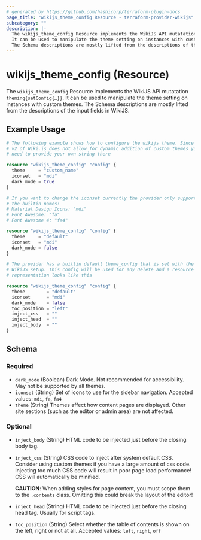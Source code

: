 ```yaml
---
# generated by https://github.com/hashicorp/terraform-plugin-docs
page_title: "wikijs_theme_config Resource - terraform-provider-wikijs"
subcategory: ""
description: |-
  The wikijs_theme_config Resource implements the WikiJS API mutatation theming{setConfig{…}}.
  It can be used to manipulate the theme setting on instances with custom themes.
  The Schema descriptions are mostly lifted from the descriptions of the input fields in WikiJS.
---
```


# wikijs_theme_config (Resource)

The `wikijs_theme_config` Resource implements the WikiJS API mutatation `theming{setConfig{…}}`.
It can be used to manipulate the theme setting on instances with custom themes.
The Schema descriptions are mostly lifted from the descriptions of the input fields in WikiJS.

## Example Usage

```terraform
# The following example shows how to configure the wikijs theme. Since
# v2 of Wiki.js does not allow for dynamic addition of custom themes you
# need to provide your own string there

resource "wikijs_theme_config" "config" {
  theme     = "custom_name"
  iconset   = "mdi"
  dark_mode = true
}

# If you want to change the iconset currently the provider only supports
# the builtin names:
# Material Design Icons: "mdi"
# Font Awesome: "fa"
# Font Awesome 4: "fa4"

resource "wikijs_theme_config" "config" {
  theme     = "default"
  iconset   = "mdi"
  dark_mode = false
}

# The provider has a builtin default theme_config that is set with the
# WikiJS setup. This config will be used for any Delete and a resource
# representation looks like this

resource "wikijs_theme_config" "config" {
  theme        = "default"
  iconset      = "mdi"
  dark_mode    = false
  toc_position = "left"
  inject_css   = ""
  inject_head  = ""
  inject_body  = ""
}
```

<!-- schema generated by tfplugindocs -->
## Schema

### Required

- `dark_mode` (Boolean) Dark Mode.
  Not recommended for accessibility.
  May not be supported by all themes.
- `iconset` (String) Set of icons to use for the sidebar navigation.
  Accepted values: `mdi`, `fa`, `fa4`
- `theme` (String) Themes affect how content pages are displayed.
  Other site sections (such as the editor or admin area) are not affected.

### Optional

- `inject_body` (String) HTML code to be injected just before the closing body tag.
- `inject_css` (String) CSS code to inject after system default CSS.
  Consider using custom themes if you have a large amount of css code.
  Injecting too much CSS code will result in poor page load performance!
  CSS will automatically be minified.
  
  **CAUTION**: When adding styles for page content, you must scope them to the `.contents` class.
  Omitting this could break the layout of the editor!
- `inject_head` (String) HTML code to be injected just before the closing head tag.  Usually for script tags.
- `toc_position` (String) Select whether the table of contents is shown on the left, right or not at all.
  Accepted values: `left`, `right`, `off`


